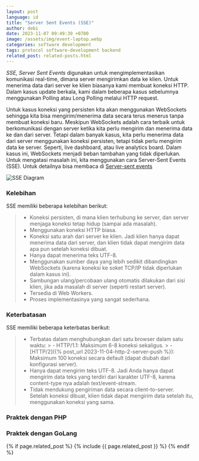 ```yaml
---
layout: post
language: id
title: "Server Sent Events (SSE)"
author: debi
date: 2023-11-07 09:49:39 +0700
image: /assets/img/event-laptop.webp
categories: software development
tags: protocol software-development backend
related_post: related-posts.html
---
```

*SSE, Server Sent Events* digunakan untuk mengimplementasikan komunikasi real-time, dimana server mengirimkan data ke klien. 
Untuk menerima data dari server ke klien biasanya kami membuat koneksi HTTP. Dalam kasus update berkala, kami dalam beberapa kasus 
sebelumnya menggunakan Polling atau Long Polling melalui HTTP request.

Untuk kasus koneksi yang persisten kita akan menggunakan WebSockets sehingga kita bisa mengirim/menerima data secara terus menerus 
tanpa membuat koneksi baru. Meskipun WebSockets adalah cara terbaik untuk berkomunikasi dengan server ketika kita perlu mengirim dan 
menerima data ke dan dari server. Tetapi dalam banyak kasus, kita perlu menerima data dari server menggunakan koneksi persisten, tetapi 
tidak perlu mengirim data ke server. Seperti, live dashboard, atau live analytics board. Dalam kasus ini, WebSockets menjadi beban 
tambahan yang tidak diperlukan. Untuk mengatasi masalah ini, kita menggunakan cara Server-Sent Events (SSE). Untuk detailnya bisa 
membaca di [Server-sent events][sse]

![SSE Diagram](https://dikakaryatech.com/assets/img/sse-reqeuest-response.webp "SSE Diagram")

### Kelebihan
SSE memiliki beberapa kelebihan berikut:

> - Koneksi persisten, di mana klien terhubung ke server, dan server menjaga koneksi tetap hidup (sampai ada masalah).
> - Menggunakan koneksi HTTP biasa.
> - Koneksi satu arah dari server ke klien. Jadi klien hanya dapat menerima data dari server, dan klien tidak dapat 
mengirim data apa pun setelah koneksi dibuat.
> - Hanya dapat menerima teks UTF-8.
> - Menggunakan sumber daya yang lebih sedikit dibandingkan WebSockets (karena koneksi ke soket TCP/IP tidak diperlukan dalam kasus ini).
> - Sambungan ulang/percobaan ulang otomatis dilakukan dari sisi klien, jika ada masalah di server (seperti restart server).
> - Tersedia di Web Workers.
> - Proses implementasinya yang sangat sederhana.

### Keterbatasan
SSE memiliki beberapa keterbatas berikut:

> - Terbatas dalam menghubungkan dari satu browser dalam satu waktu:
    > - HTTP/1.1: Maksimum 6-8 koneksi sekaligus.
    > - [HTTP/2]({% post_url 2023-11-04-http-2-server-push %}): Maksimum 100 koneksi secara default (dapat diubah dari konfigurasi server). 
> - Hanya dapat mengirim teks UTF-8. Jadi Anda hanya dapat mengirim data teks yang terdiri dari karakter UTF-8, karena content-type nya adalah text/event-stream.
> - Tidak mendukung pengiriman data secara client-to-server. Setelah koneksi dibuat, klien tidak dapat mengirim data setelah itu, menggunakan koneksi yang sama.

### Praktek dengan PHP
### Praktek dengan GoLang

[sse]: https://html.spec.whatwg.org/multipage/server-sent-events.html

{% if page.related_post %}
  {% include {{ page.related_post }} %}
{% endif %}
